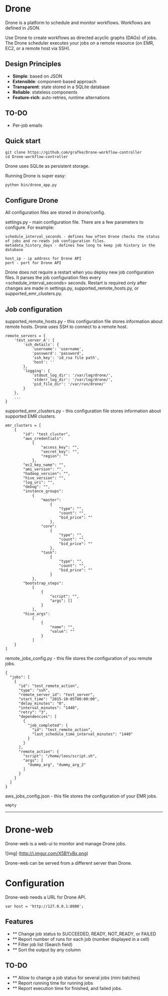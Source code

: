 # Drone

Drone is a platform to schedule and monitor workflows.
Workflows are defined in JSON.

Use Drone to create workflows as directed acyclic graphs (DAGs) of jobs.
The Drone scheduler executes your jobs on a remote resource (on EMR, EC2, or a remote host via SSH).

Design Principles
----------------
* **Simple**: based on JSON
* **Extensible**: component-based approach
* **Transparent**: state stored in a SQLite database
* **Reliable**: stateless components
* **Feature-rich**: auto-retries, runtime alternations

TO-DO
----------------
* Per-job emails

Quick start
----------------

    git clone https://github.com/grafke/Drone-workflow-controller
    cd Drone-workflow-controller

Drone uses SQLite as persistent storage. 

Running Drone is super easy:
    
    python bin/drone_app.py

Configure Drone
----------------

All configuration files are stored in drone/config.

settings.py - main configuration file. There are a few parameters to configure. For example:

    schedule_interval_seconds - defines how often Drone checks the status of jobs and re-reads job configuration files.
    metadata_history_days - defines how long to keep job history in the database 
    
    host_ip - ip address for Drone API
    port - port for Drone API

Drone does not require a restart when you deploy new job configuration files. 
It parses the job configuration files every <schedule_interval_seconds> seconds. 
Restart is required only after changes are made in settings.py, supported_remote_hosts.py, or supported_emr_clusters.py.

Job configuration
----------------

supported_remote_hosts.py - this configuration file stores information about remote hosts. Drone uses SSH to
connect to a remote host.

    remote_servers = {
        'test_server_A': {
            'ssh_details': {
                'username': 'username',
                'password': 'password',
                'ssh_key': 'id_rsa file path',
                'host': ''
            },
            'logging': {
                'stdout_log_dir': '/var/log/drone/',
                'stderr_log_dir': '/var/log/drone/',
                'pid_file_dir': '/var/run/drone/'
            }
        },
        ...
    } 

supported_emr_clusters.py -  this configuration file stores information about supported EMR clusters.
    
    emr_clusters = [
        {
            "id": "test_cluster",
            "aws_credentials":
                {
                    "access_key": "",
                    "secret_key": "",
                    "region": ""
                },
            "ec2_key_name": "",
            "ami_version": "",
            "hadoop_version": "",
            "hive_version": "",
            "log_uri": "",
            "debug": "",
            "instance_groups":
                {
                    "master":
                        {
                            "type": "",
                            "count": "",
                            "bid_price": ""
                        },
                    "core":
                        {
                            "type": "",
                            "count": "",
                            "bid_price": ""
                        },
                    "task":
                        {
                            "type": "",
                            "count": "",
                            "bid_price": ""
                        }
                },
            "bootstrap_steps":
                [
                    {
                        "script": "",
                        "args": []
                    }
                ],
            "hive_args":
                [
                    {
                        "name": "",
                        "value": ""
                    }
                ]
        }
    ]

remote_jobs_config.py - this file stores the configuration of you remote jobs.

    {
      "jobs": [
        {
          "id": "test_remote_action",
          "type": "ssh",
          "remote_server_id": "test_server",
          "start_time": "2015-10-05T00:00:00",
          "delay_minutes": "0",
          "interval_minutes": "1440",
          "retry": "3",
          "dependencies": [
            {
              "job_completed": {
                "id": "test_remote_action",
                "last_schedule_time_interval_minutes": "1440"
              }
            }
          ],
          "remote_action": {
            "script": "/home/leos/script.sh",
            "args": [
              "dummy_arg", "dummy_arg_2"
            ]
          }
        }
      ]
    }
    
    

aws_jobs_config.json - this file stores the configuration of your EMR jobs.

    empty

------------------------------------------------
# Drone-web

Drone-web is a web-ui to monitor and manage Drone jobs.

![img] (http://i.imgur.com/X5BYvBx.png)

Drone-web can be served from a different server than Drone.

# Configuration

Drone-web needs a URL for Drone API.

    var host = 'http://127.0.0.1:8080';
    

## Features
- ** Change job status to SUCCEEDED, READY, NOT_READY, or FAILED
- ** Report number of runs for each job (number displayed in a cell)
- ** Filter job list (Search field)
- ** Sort the output by any column

## TO-DO
- ** Allow to change a job status for several jobs (mini batches)
- ** Report running time for running jobs
- ** Report execution time for finished, and failed jobs.
